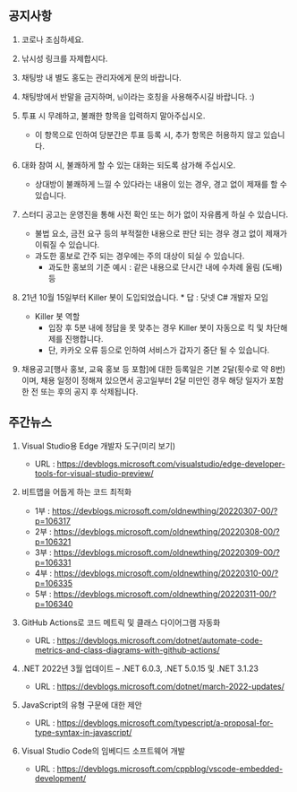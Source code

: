 ## 공지사항
1) 코로나 조심하세요.

2) 낚시성 링크를 자제합시다.

3) 채팅방 내 별도 홍도는 관리자에게 문의 바랍니다.

4) 채팅방에서 반말을 금지하며, `님`이라는 호칭을 사용해주시길 바랍니다. :)

5) 투표 시 무례하고, 불쾌한 항목을 입력하지 말아주십시오.
    - 이 항목으로 인하여 당분간은  투표 등록 시, 추가 항목은 허용하지 않고 있습니다.

6) 대화 참여 시, 불쾌하게 할 수 있는 대화는 되도록 삼가해 주십시오.
    - 상대방이 불쾌하게 느낄 수 있다라는 내용이 있는 경우, 경고 없이 제재를 할 수 있습니다.

7) 스터디 공고는 운영진을 통해 사전 확인 또는 허가 없이 자유롭게 하실 수 있습니다.
    - 불법 요소, 금전 요구 등의 부적절한 내용으로 판단 되는 경우 경고 없이 제재가 이뤄질 수 있습니다.
    - 과도한 홍보로 간주 되는 경우에는 주의 대상이 되실 수 있습니다.
        * 과도한 홍보의 기준 예시 : 같은 내용으로 단시간 내에 수차례 올림 (도배) 등

8) 21년 10월 15일부터 Killer 봇이 도입되었습니다. * 답 : 닷넷 C# 개발자 모임
   - Killer 봇 역할
        * 입장 후 5분 내에 정답을 못 맞추는 경우 Killer 봇이 자동으로 킥 및 차단해제를 진행합니다.
        * 단, 카카오 오류 등으로 인하여 서비스가 갑자기 중단 될 수 있습니다.

9) 채용공고[행사 홍보, 교육 홍보 등 포함]에 대한 등록일은 기본 2달(횟수로 약 8번)이며,
   채용 일정이 정해져 있으면서 공고일부터 2달 미만인 경우 해당 일자가 포함한 전 또는 후의 공지 후 삭제됩니다.

## 주간뉴스
1) Visual Studio용 Edge 개발자 도구(미리 보기)
    - URL : https://devblogs.microsoft.com/visualstudio/edge-developer-tools-for-visual-studio-preview/

2) 비트맵을 어둡게 하는 코드 최적화
    - 1부 : https://devblogs.microsoft.com/oldnewthing/20220307-00/?p=106317
    - 2부 : https://devblogs.microsoft.com/oldnewthing/20220308-00/?p=106321
    - 3부 : https://devblogs.microsoft.com/oldnewthing/20220309-00/?p=106331
    - 4부 : https://devblogs.microsoft.com/oldnewthing/20220310-00/?p=106335
    - 5부 : https://devblogs.microsoft.com/oldnewthing/20220311-00/?p=106340

3) GitHub Actions로 코드 메트릭 및 클래스 다이어그램 자동화
    - URL : https://devblogs.microsoft.com/dotnet/automate-code-metrics-and-class-diagrams-with-github-actions/

4) .NET 2022년 3월 업데이트 – .NET 6.0.3, .NET 5.0.15 및 .NET 3.1.23
    - URL : https://devblogs.microsoft.com/dotnet/march-2022-updates/

5) JavaScript의 유형 구문에 대한 제안
    - URL : https://devblogs.microsoft.com/typescript/a-proposal-for-type-syntax-in-javascript/

6) Visual Studio Code의 임베디드 소프트웨어 개발
    - URL : https://devblogs.microsoft.com/cppblog/vscode-embedded-development/
